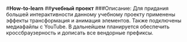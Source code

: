 #__How-to-learn__
##__учебный проект__
###Описание:
Для придания большей интерактивности данному учебному проекту применены эффекты трансформация и анимация элементов. Также подключены медиафайлы с YouTube.
В дальнейшем планируется обеспечить кроссбраузерность и дописать все вендорные префиксы.
